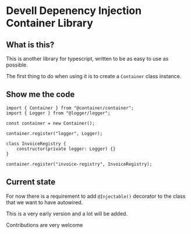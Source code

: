 # Devell Depenency Injection Container Library

## What is this?

This is another library for typescript, written to be as easy to use as possible.

The first thing to do when using it is to create a `Container` class instance.

## Show me the code

```
import { Container } from "@container/container";
import { Logger } from "@logger/logger";

const container = new Container();

container.register("logger", Logger);

class InvoiceRegistry {
    constructor(private logger: Logger) {}
}

container.register("invoice-registry", InvoiceRegistry);

```

## Current state

For now there is a requirement to add `@Injectable()` decorator to the class
that we want to have autowired.

This is a very early version and a lot will be added.

Contributions are very welcome
